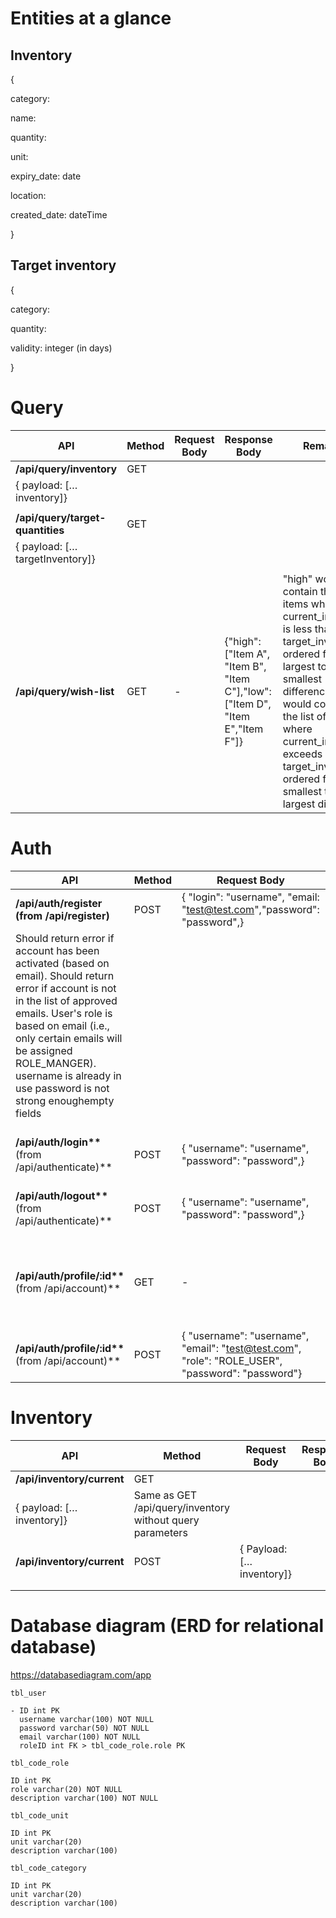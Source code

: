 # Entities at a glance

## Inventory

{

category:

name:

quantity:

unit:

expiry_date: date

location:

created_date: dateTime

}

## Target inventory

{

category:

quantity:

validity: integer (in days)

}

# Query

| **API**                          | **Method** | **Request Body** | **Response Body**                                                             | **Remarks**                                                                                                                                                                                                                                                                   |
| -------------------------------- | ---------- | ---------------- | ----------------------------------------------------------------------------- | ----------------------------------------------------------------------------------------------------------------------------------------------------------------------------------------------------------------------------------------------------------------------------- |
| **/api/query/inventory**         | GET        |
| { payload: […inventory]}         |
|                                  |
| **/api/query/target-quantities** | GET        |
| { payload: […targetInventory]}   |
|                                  |
| **/api/query/wish-list**         | GET        | -                | {"high": ["Item A", "Item B", "Item C"],"low": ["Item D", "Item E","Item F"]} | "high" would contain the list of items where current_inventory is less than target_inventory, ordered from largest to smallest difference;"low" would contain the list of items where current_inventory exceeds target_inventory, ordered from smallest to largest difference |

# Auth

| **API**                                                                                                                                                                                                                                                                                                | **Method** | **Request Body**                                                                                 | **Response Body**                                                                                                      | **Remarks**                                            |
| ------------------------------------------------------------------------------------------------------------------------------------------------------------------------------------------------------------------------------------------------------------------------------------------------------ | ---------- | ------------------------------------------------------------------------------------------------ | ---------------------------------------------------------------------------------------------------------------------- | ------------------------------------------------------ |
| **/api/auth/register** **(from /api/register)**                                                                                                                                                                                                                                                        | POST       | { "login": "username", "email: "test@test.com","password": "password",}                          |
| Should return error if account has been activated (based on email). Should return error if account is not in the list of approved emails. User's role is based on email (i.e., only certain emails will be assigned ROLE_MANGER). username is already in use password is not strong enoughempty fields |
| **/api/auth/login\*\*** (from /api/authenticate)\*\*                                                                                                                                                                                                                                                   | POST       | { "username": "username", "password": "password",}                                               | {}                                                                                                                     | To return bearer token (i.e., JWT) in response header. |
| **/api/auth/logout\*\*** (from /api/authenticate)\*\*                                                                                                                                                                                                                                                  | POST       | { "username": "username", "password": "password",}                                               |
|                                                                                                                                                                                                                                                                                                        |
|                                                                                                                                                                                                                                                                                                        |
| **/api/auth/profile/:id\*\*** (from /api/account)\*\*                                                                                                                                                                                                                                                  | GET        | -                                                                                                | { "id": 1, "login": "username", "firstname": "TEST", "lastname": "TEST", "email": "test@test.com","role": "ROLE_USER", | Refer to interface IUser in user.model.ts.             |
| **/api/auth/profile/:id\*\*** (from /api/account)\*\*                                                                                                                                                                                                                                                  | POST       | { "username": "username", "email": "test@test.com", "role": "ROLE_USER", "password": "password"} | {}                                                                                                                     | Refer to interface IUser in user.model.ts.             |

# Inventory

| **API**                    | **Method**                                                | **Request Body**         | **Response Body** | **Remarks** |
| -------------------------- | --------------------------------------------------------- | ------------------------ | ----------------- | ----------- |
| **/api/inventory/current** | GET                                                       |
| { payload: […inventory]}   | Same as GET /api/query/inventory without query parameters |
| **/api/inventory/current** | POST                                                      | { Payload: […inventory]} |
|                            |
|                            |

# Database diagram (ERD for relational database)

https://databasediagram.com/app

```
tbl_user

- ID int PK
  username varchar(100) NOT NULL
  password varchar(50) NOT NULL
  email varchar(100) NOT NULL
  roleID int FK > tbl_code_role.role PK

tbl_code_role

ID int PK
role varchar(20) NOT NULL
description varchar(100) NOT NULL

tbl_code_unit

ID int PK
unit varchar(20)
description varchar(100)

tbl_code_category

ID int PK
unit varchar(20)
description varchar(100)
```
